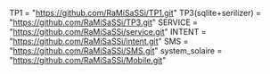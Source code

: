 TP1 = "https://github.com/RaMiSaSSi/TP1.git"
TP3(sqlite+serilizer) = "https://github.com/RaMiSaSSi/TP3.git"
SERVICE = "https://github.com/RaMiSaSSi/service.git"
INTENT = "https://github.com/RaMiSaSSi/intent.git"
SMS = "https://github.com/RaMiSaSSi/SMS.git"
system_solaire = "https://github.com/RaMiSaSSi/Mobile.git"
